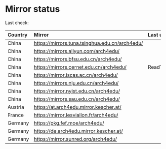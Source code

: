 <script src="./time.js"></script>
# Mirror status
Last check: <script type="text/javascript">localize(1747639507.3570468);</script>

|Country|Mirror|Last update|
|:------|:-----|:----------|
|China|https://mirrors.tuna.tsinghua.edu.cn/arch4edu/|<script type="text/javascript">localize(1747550597);</script>|
|China|https://mirrors.aliyun.com/arch4edu/|<script type="text/javascript">localize(1747550597);</script>|
|China|https://mirrors.bfsu.edu.cn/arch4edu/|<script type="text/javascript">localize(1747550597);</script>|
|China|https://mirrors.cernet.edu.cn/arch4edu/|ReadTimeout|
|China|https://mirror.iscas.ac.cn/arch4edu/|<script type="text/javascript">localize(1747550597);</script>|
|China|https://mirrors.nju.edu.cn/arch4edu/|<script type="text/javascript">localize(1747550597);</script>|
|China|https://mirror.nyist.edu.cn/arch4edu/|<script type="text/javascript">localize(1747550597);</script>|
|China|https://mirrors.sau.edu.cn/arch4edu/|<script type="text/javascript">localize(1731653531);</script>|
|Austria|https://at.arch4edu.mirror.kescher.at/|<script type="text/javascript">localize(1747550597);</script>|
|France|https://mirror.lesviallon.fr/arch4edu/|<script type="text/javascript">localize(1747550597);</script>|
|Germany|https://pkg.fef.moe/arch4edu/|<script type="text/javascript">localize(1747550597);</script>|
|Germany|https://de.arch4edu.mirror.kescher.at/|<script type="text/javascript">localize(1747550597);</script>|
|Germany|https://mirror.sunred.org/arch4edu/|<script type="text/javascript">localize(1747550597);</script>|

<script src="./tablefilter/tablefilter.js"></script>
<script src="./table.js"></script>